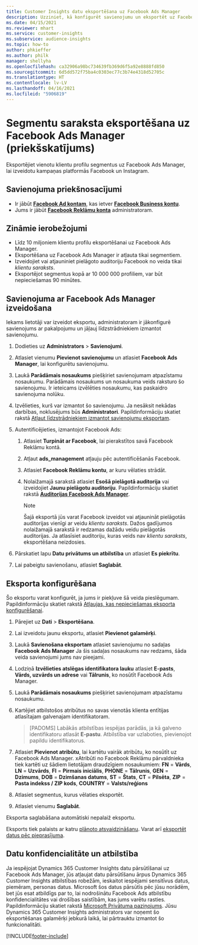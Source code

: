 ```yaml
---
title: Customer Insights datu eksportēšana uz Facebook Ads Manager
description: Uzziniet, kā konfigurēt savienojumu un eksportēt uz Facebook Ads Manager.
ms.date: 04/15/2021
ms.reviewer: mhart
ms.service: customer-insights
ms.subservice: audience-insights
ms.topic: how-to
author: phkieffer
ms.author: philk
manager: shellyha
ms.openlocfilehash: ca32906a98bc734639fb369d6f5a92e8888fd850
ms.sourcegitcommit: 6d5dd572f75ba4c0303ec77c3b74e4318d52705c
ms.translationtype: HT
ms.contentlocale: lv-LV
ms.lasthandoff: 04/16/2021
ms.locfileid: "5906819"
---
```

# <a name="export-segments-list-to-facebook-ads-manager-preview"></a>Segmentu saraksta eksportēšana uz Facebook Ads Manager (priekšskatījums)

Eksportējiet vienotu klientu profilu segmentus uz Facebook Ads Manager, lai izveidotu kampaņas platformās Facebook un Instagram.

## <a name="prerequisites-for-connection"></a>Savienojuma priekšnosacījumi

- Ir jābūt [**Facebook Ad kontam**](https://www.facebook.com/business/learn/lessons/step-by-step-ads-manager-account), kas ietver [**Facebook Business kontu**](https://business.facebook.com/).
- Jums ir jābūt [**Facebook Reklāmu konta**](https://www.facebook.com/business/learn/lessons/step-by-step-ads-manager-account) administratoram.

## <a name="known-limitations"></a>Zināmie ierobežojumi

- Līdz 10 miljoniem klientu profilu eksportēšanai uz Facebook Ads Manager.
- Eksportēšana uz Facebook Ads Manager ir atļauta tikai segmentiem.
- Izveidojiet vai atjauniniet pielāgoto auditoriju Facebook no veida tikai *klientu saraksts*.
- Eksportējot segmentus kopā ar 10 000 000 profiliem, var būt nepieciešamas 90 minūtes.

## <a name="set-up-connection-to-facebook-ads-manager"></a>Savienojuma ar Facebook Ads Manager izveidošana

Iekams lietotāji var izveidot eksportu, administratoram ir jākonfigurē savienojums ar pakalpojumu un jāļauj līdzstrādniekiem izmantot savienojumu.

1. Dodieties uz **Administrators** > **Savienojumi**.

1. Atlasiet vienumu **Pievienot savienojumu** un atlasiet **Facebook Ads Manager**, lai konfigurētu savienojumu.

1. Laukā **Parādāmais nosaukums** piešķiriet savienojumam atpazīstamu nosaukumu. Parādāmais nosaukums un nosaukuma veids raksturo šo savienojumu. Ir ieteicams izvēlēties nosaukumu, kas paskaidro savienojuma nolūku.

1. Izvēlieties, kurš var izmantot šo savienojumu. Ja nesāksit nekādas darbības, noklusējums būs **Administratori**. Papildinformāciju skatiet rakstā [Atļaut līdzstrādniekiem izmantot savienojumu eksportam](connections.md#allow-contributors-to-use-a-connection-for-exports).

1. Autentificējieties, izmantojot Facebook Ads: 

   1. Atlasiet **Turpināt ar Facebook**, lai pierakstītos savā Facebook Reklāmu kontā.

   1. Atļaut **ads_management** atļauju pēc autentificēšanās Facebook.

   1. Atlasiet **Facebook Reklāmu kontu**, ar kuru vēlaties strādāt.

   1. Nolaižamajā sarakstā atlasiet **Esošā pielāgotā auditorija** vai izveidojiet **Jaunu pielāgotu auditoriju**. Papildinformāciju skatiet rakstā [**Auditorijas Facebook Ads Manager**](https://www.facebook.com/business/help/744354708981227?id=2469097953376494).
      > [!NOTE]
      > Šajā eksportā jūs varat Facebook izveidot vai atjaunināt pielāgotās auditorijas vienīgi ar veidu *klientu saraksts*. Dažos gadījumos nolaižamajā sarakstā ir redzamas dažādu veidu pielāgotās auditorijas. Ja atlasīsiet auditoriju, kuras veids nav *klientu saraksts*, eksportēšana neizdosies. 

1. Pārskatiet lapu **Datu privātums un atbilstība** un atlasiet **Es piekrītu**.

1. Lai pabeigtu savienošanu, atlasiet **Saglabāt**.

## <a name="configure-an-export"></a>Eksporta konfigurēšana

Šo eksportu varat konfigurēt, ja jums ir piekļuve šā veida pieslēgumam. Papildinformāciju skatiet rakstā [Atļaujas, kas nepieciešamas eksporta konfigurēšanai](export-destinations.md#set-up-a-new-export).

1. Pārejiet uz **Dati** > **Eksportēšana**.

1. Lai izveidotu jaunu eksportu, atlasiet **Pievienot galamērķi**. 

1. Laukā **Savienošana eksportam** atlasiet savienojumu no sadaļas **Facebook Ads Manager** Ja šis sadaļas nosaukums nav redzams, šāda veida savienojumi jums nav pieejami.

1. Lodziņā **Izvēlieties atslēgas identifikatora lauku** atlasiet **E-pasts**, **Vārds, uzvārds un adrese** vai **Tālrunis**, ko nosūtīt Facebook Ads Manager. 

1. Laukā **Parādāmais nosaukums** piešķiriet savienojumam atpazīstamu nosaukumu.

1. Kartējiet atbilstošos atribūtus no savas vienotās klienta entītijas atlasītajam galvenajam identifikatoram.
   > [PADOMS] Labākās atbilstības iespējas parādās, ja kā galveno identifikatoru atlasāt **E-pastu**. Atbilstība var uzlaboties, pievienojot papildu identifikatorus.

1. Atlasiet **Pievienot atribūtu**, lai kartētu vairāk atribūtu, ko nosūtīt uz Facebook Ads Manager. xAtribūti no Facebook Reklāmu pārvaldnieka tiek kartēti uz šādiem lietotājam draudzīgiem nosaukumiem: **FN** = **Vārds**, **LN** = **Uzvārds**, **FI** = **Pirmais iniciālis**, **PHONE** = **Tālrunis**, **GEN** = **Dzimums**, **DOB** = **Dzimšanas datums**, **ST** = **Štats**, **CT** = **Pilsēta**, **ZIP** = **Pasta indekss / ZIP kods**, **COUNTRY** = **Valsts/reģions**

1. Atlasiet segmentus, kurus vēlaties eksportēt.

1. Atlasiet vienumu **Saglabāt**.

Eksporta saglabāšana automātiski nepalaiž eksportu.

Eksports tiek palaists ar katru [plānoto atsvaidzināšanu](system.md#schedule-tab). Varat arī [eksportēt datus pēc pieprasījuma](export-destinations.md#run-exports-on-demand). 

## <a name="data-privacy-and-compliance"></a>Datu konfidencialitāte un atbilstība

Ja iespējojat Dynamics 365 Customer Insights datu pārsūtīšanai uz Facebook Ads Manager, jūs atļaujat datu pārsūtīšanu ārpus Dynamics 365 Customer Insights atbilstības robežām, ieskaitot iespējami sensitīvus datus, piemēram, personas datus. Microsoft šos datus pārsūtīs pēc jūsu norādēm, bet jūs esat atbildīgs par to, lai nodrošinātu Facebook Ads atbilstību konfidencialitātes vai drošības saistībām, kas jums varētu rasties. Papildinformāciju skatiet rakstā [Microsoft Privātuma paziņojums](https://go.microsoft.com/fwlink/?linkid=396732).
Jūsu Dynamics 365 Customer Insights administrators var noņemt šo eksportēšanas galamērķi jebkurā laikā, lai pārtrauktu izmantot šo funkcionalitāti.


[!INCLUDE[footer-include](../includes/footer-banner.md)]

